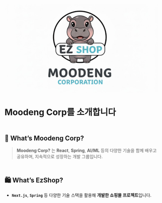 <p align="center">
  <a href="https://github.com/Moodeng-Corp">
    <img src="./mudengLogo.png" alt="Mudeng Corp Logo" width="500px">
  </a>
</p>

# Moodeng Corp를 소개합니다

## <br>🐥 **What’s Moodeng Corp?**

> **Moodeng Corp?** 는 **React**, **Spring**, **AI/ML** 등의 다양한 기술을 함께 배우고 공유하며, 지속적으로 성장하는 개발 그룹입니다.

## <br>🛍️ **What’s EzShop?**

- **`Next.js`**, **`Spring`** 등 다양한 기술 스택을 활용해 **개발한 쇼핑몰 프로젝트**입니다.
